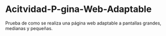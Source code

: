 # Acitvidad-P-gina-Web-Adaptable
Prueba de como se realiza una página web adaptable a pantallas grandes, medianas y pequeñas.
